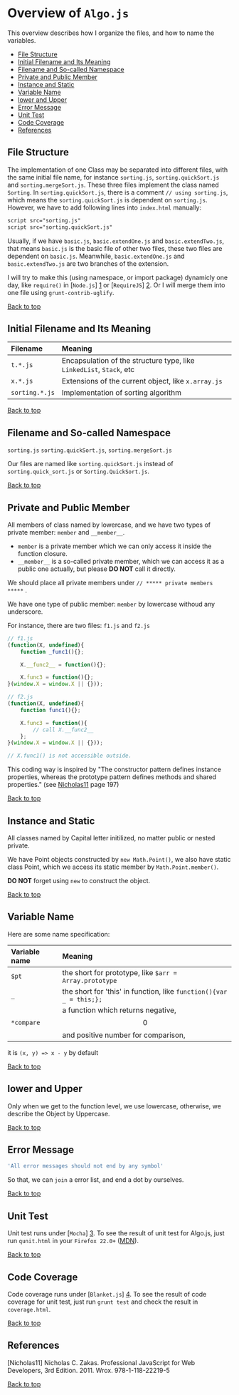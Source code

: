 <a name="overview"></a>
# Overview of `Algo.js`

This overview describes how I organize the files, and how to name the variables.

* [File Structure](#file)
* [Initial Filename and Its Meaning](#initial)
* [Filename and So-called Namespace](#namespace)
* [Private and Public Member](#member)
* [Instance and Static](#static)
* [Variable Name](#var)
* [lower and Upper](#lower)
* [Error Message](#error)
* [Unit Test](#ut)
* [Code Coverage](#coverage)
* [References](#ref)

<a name="file"></a>
## File Structure
The implementation of one Class may be separated into different files, with the same initial file name, 
for instance `sorting.js`, `sorting.quickSort.js` and `sorting.mergeSort.js`. 
These three files implement the class named `Sorting`. In `sorting.quickSort.js`, 
there is a comment `// using sorting.js`, 
which means the `sorting.quickSort.js` is dependent on `sorting.js`. 
However, we have to add following lines into `index.html` manually:
```HTML
script src="sorting.js"
script src="sorting.quickSort.js"
```

Usually, if we have `basic.js`, `basic.extendOne.js` and `basic.extendTwo.js`, 
that means `basic.js` is the basic file of other two files, these two files are dependent on `basic.js`. 
Meanwhile, `basic.extendOne.js` and `basic.extendTwo.js` are two branches of the extension.

I will try to make this (using namespace, or import package) dynamicly one day, 
like `require()` in [`Node.js`] [1] or [`RequireJS`] [2]. 
Or I will merge them into one file using `grunt-contrib-uglify`.

[Back to top](#overview)

<a name="initial"></a>
## Initial Filename and Its Meaning

 Filename | Meaning
:-----|:-------
 `t.*.js` | Encapsulation of the structure type, like `LinkedList`, `Stack`, etc 
 `x.*.js` | Extensions of the current object, like `x.array.js` 
 `sorting.*.js` | Implementation of sorting algorithm 

[Back to top](#overview)

<a name="namespace"></a>
## Filename and So-called Namespace
`sorting.js`
`sorting.quickSort.js`, `sorting.mergeSort.js`

Our files are named like `sorting.quickSort.js` instead of `sorting.quick_sort.js` or `Sorting.QuickSort.js`. 

[Back to top](#overview)

## Private and Public Member
All members of class named by lowercase, and we have two types of private member: `member` and `__member__`.

* `member` is a private member which we can only access it inside the function closure. 
* `__member__` is a so-called private member, which we can access it as a public one actually, 
   but please __DO NOT__ call it directly.

We should place all private members under `// ***** private members *****` .

We have one type of public member: `member` by lowercase withoud any underscore.

For instance, there are two files: `f1.js` and `f2.js`
```JavaScript
// f1.js
(function(X, undefined){
    function _func1(){};

    X.__func2__ = function(){};

    X.func3 = function(){};
}(window.X = window.X || {}));
```

```JavaScript
// f2.js
(function(X, undefined){
    function func1(){};

    X.func3 = function(){
        // call X.__func2__
    };
}(window.X = window.X || {}));

// X.func1() is not accessible outside.
```

This coding way is inspired by "The constructor pattern defines instance properties,
whereas the prototype pattern defines methods and shared properties." (see [Nicholas11](#ref) page 197)

[Back to top](#overview)

<a name="static"></a>
## Instance and Static
All classes named by Capital letter initilized, no matter public or nested private.

We have Point objects constructed by `new Math.Point()`, 
we also have static class Point, which we access its static member by `Math.Point.member()`.

__DO NOT__ forget using `new` to construct the object.

[Back to top](#overview)

<a name="var"></a>
## Variable Name
Here are some name specification:

 Variable name | Meaning
:-----|:-------
`$pt` | the short for prototype, like `$arr = Array.prototype` 
 `_` | the short for 'this' in function, like `function(){var _ = this;};` 
 `*compare` | a function which returns negative, $$0$$ and positive number for comparison, 
 it is `(x, y) => x - y` by default

[Back to top](#overview)

<a name="lower"></a>
## lower and Upper
Only when we get to the function level, we use lowercase, otherwise, we describe the Object by Uppercase.

[Back to top](#overview)

<a name="error"></a>
## Error Message
```JavaScript
'All error messages should not end by any symbol'
```
So that, we can `join` a error list, and end a dot by ourselves.

[Back to top](#overview)

<a name="ut"></a>
## Unit Test
Unit test runs under [`Mocha`] [3].
To see the result of unit test for Algo.js, just run `qunit.html` in your `Firefox 22.0+`
([MDN](https://developer.mozilla.org/en-US/docs/Web/JavaScript/Reference/Functions/Arrow_functions#Browser_compatibility)).

[Back to top](#overview)

<a name="coverage"></a>
## Code Coverage
Code coverage runs under [`Blanket.js`] [4].
To see the result of code coverage for unit test, just run `grunt test` and check the result in `coverage.html`. 

[Back to top](#overview)

<a name="ref"></a>
## References
[Nicholas11] Nicholas C. Zakas. Professional JavaScript for Web Developers, 3rd Edition. 2011. Wrox. 978-1-118-22219-5

[Back to top](#overview)

[1]: http://nodejs.org  "Node.js"
[2]: http://requirejs.org   "require.js"
[3]: http://mochajs.org/ "Mocha.js"
[4]: http://blanketjs.org "Blanket.js"
